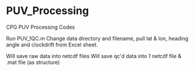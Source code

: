 # PUV_Processing
CPG PUV Processing Codes

Run PUV_1QC.m
Change data directory and filename, pull lat & lon, heading angle and clockdrift from Excel sheet. 

Will save raw data into netcdf files
Will save qc'd data into 1 netcdf file & .mat file (as structure)
